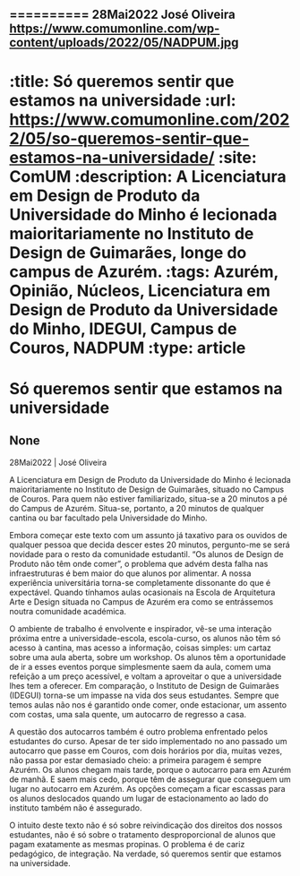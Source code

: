
==========
28Mai2022
José Oliveira
https://www.comumonline.com/wp-content/uploads/2022/05/NADPUM.jpg
---
:title: Só queremos sentir que estamos na universidade
:url: https://www.comumonline.com/2022/05/so-queremos-sentir-que-estamos-na-universidade/
:site: ComUM
:description: A Licenciatura em Design de Produto da Universidade do Minho é lecionada maioritariamente no Instituto de Design de Guimarães, longe do campus de Azurém.
:tags: Azurém, Opinião, Núcleos, Licenciatura em Design de Produto da Universidade do Minho, IDEGUI, Campus de Couros, NADPUM
:type: article
==========


# **Só queremos sentir que estamos na universidade**

## None

28Mai2022 | José Oliveira

A Licenciatura em Design de Produto da Universidade do Minho é lecionada maioritariamente no Instituto de Design de Guimarães, situado no Campus de Couros. Para quem não estiver familiarizado, situa-se a 20 minutos a pé do Campus de Azurém. Situa-se, portanto, a 20 minutos de qualquer cantina ou bar facultado pela Universidade do Minho.

Embora começar este texto com um assunto já taxativo para os ouvidos de qualquer pessoa que decida descer estes 20 minutos, pergunto-me se será novidade para o resto da comunidade estudantil. “Os alunos de Design de Produto não têm onde comer”, o problema que advém desta falha nas infraestruturas é bem maior do que alunos por alimentar. A nossa experiência universitária torna-se completamente dissonante do que é expectável. Quando tínhamos aulas ocasionais na Escola de Arquitetura Arte e Design situada no Campus de Azurém era como se entrássemos noutra comunidade académica.

O ambiente de trabalho é envolvente e inspirador, vê-se uma interação próxima entre a universidade-escola, escola-curso, os alunos não têm só acesso à cantina, mas acesso a informação, coisas simples: um cartaz sobre uma aula aberta, sobre um workshop. Os alunos têm a oportunidade de ir a esses eventos porque simplesmente saem da aula, comem uma refeição a um preço acessível, e voltam a aproveitar o que a universidade lhes tem a oferecer. Em comparação, o Instituto de Design de Guimarães (IDEGUI) torna-se um impasse na vida dos seus estudantes. Sempre que temos aulas não nos é garantido onde comer, onde estacionar, um assento com costas, uma sala quente, um autocarro de regresso a casa.

A questão dos autocarros também é outro problema enfrentado pelos estudantes do curso. Apesar de ter sido implementado no ano passado um autocarro que passe em Couros, com dois horários por dia, muitas vezes, não passa por estar demasiado cheio: a primeira paragem é sempre Azurém. Os alunos chegam mais tarde, porque o autocarro para em Azurém de manhã. E saem mais cedo, porque têm de assegurar que conseguem um lugar no autocarro em Azurém. As opções começam a ficar escassas para os alunos deslocados quando um lugar de estacionamento ao lado do instituto também não é assegurado.

O intuito deste texto não é só sobre reivindicação dos direitos dos nossos estudantes, não é só sobre o tratamento desproporcional de alunos que pagam exatamente as mesmas propinas. O problema é de cariz pedagógico, de integração. Na verdade, só queremos sentir que estamos na universidade.

